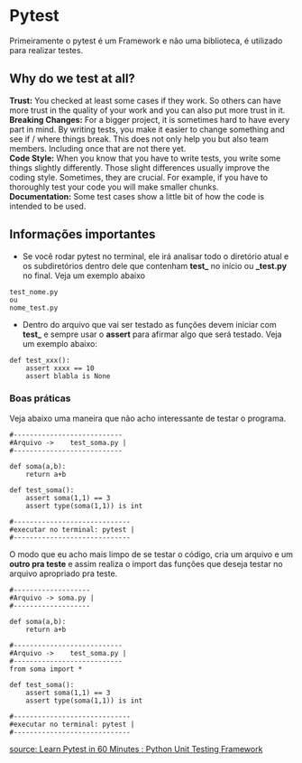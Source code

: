 # Pytest 

Primeiramente o pytest é um Framework e não uma biblioteca, é utilizado para realizar testes.

## Why do we test at all?
**Trust:** You checked at least some cases if they work. So others can have more trust in the quality of your work and you can also put more trust in it.<br/>
**Breaking Changes:** For a bigger project, it is sometimes hard to have every part in mind. By writing tests, you make it easier to change something and see if / where things break. This does not only help you but also team members. Including once that are not there yet.<br/>
**Code Style:** When you know that you have to write tests, you write some things slightly differently. Those slight differences usually improve the coding style. Sometimes, they are crucial. For example, if you have to thoroughly test your code you will make smaller chunks.<br/>
**Documentation:** Some test cases show a little bit of how the code is intended to be used.<br/>

## Informações importantes
- Se você rodar pytest no terminal, ele irá analisar todo o diretório atual e os subdiretórios dentro dele que contenham **test_** no início ou **_test.py** no final. Veja um exemplo abaixo
```
test_nome.py
ou
nome_test.py
```
- Dentro do arquivo que vai ser testado as funções devem iniciar com **test_** e sempre usar o **assert** para afirmar algo que será testado. Veja um exemplo abaixo:
```
def test_xxx():
	assert xxxx == 10
	assert blabla is None
```

### Boas práticas
Veja abaixo uma maneira que não acho interessante de testar o programa.
```
#---------------------------
#Arquivo ->    test_soma.py |
#---------------------------

def soma(a,b):
	return a+b

def test_soma():
	assert soma(1,1) == 3
	assert type(soma(1,1)) is int

#-----------------------------
#executar no terminal: pytest |
#-----------------------------
```
O modo que eu acho mais limpo de se testar o código, cria um arquivo e um **outro pra teste** e assim realiza o import das funções que deseja testar no arquivo apropriado pra teste.
```
#-------------------
#Arquivo -> soma.py |
#-------------------

def soma(a,b):
	return a+b

#---------------------------
#Arquivo ->    test_soma.py |
#---------------------------
from soma import *

def test_soma():
	assert soma(1,1) == 3
	assert type(soma(1,1)) is int

#-----------------------------
#executar no terminal: pytest |
#-----------------------------
```

[source: Learn Pytest in 60 Minutes : Python Unit Testing Framework](https://www.youtube.com/watch?v=bbp_849-RZ4)




